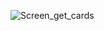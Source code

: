 ![Screen_get_cards](https://github.com/user-attachments/assets/9123bb84-ab76-4ceb-9bcd-5cbb85906781)
